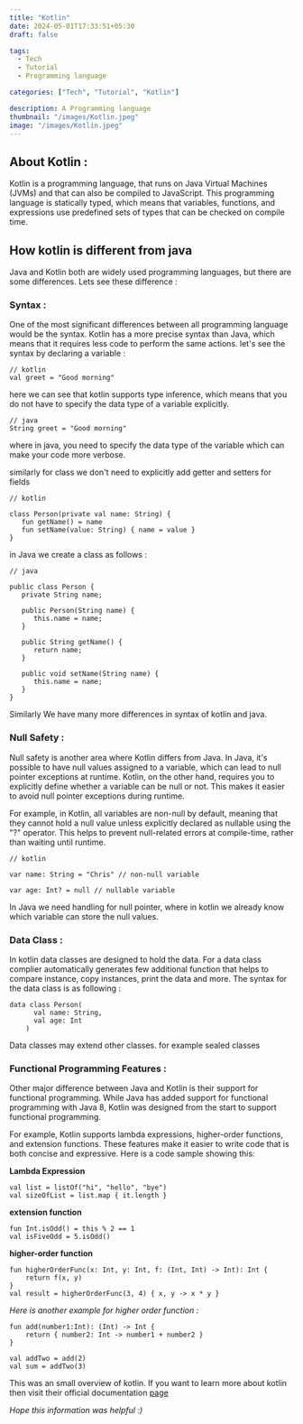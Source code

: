 ```yaml
---
title: "Kotlin"
date: 2024-05-01T17:33:51+05:30
draft: false

tags: 
  - Tech
  - Tutorial
  - Programming language

categories: ["Tech", "Tutorial", "Kotlin"]

description: A Programming language
thumbnail: "/images/Kotlin.jpeg"
image: "/images/Kotlin.jpeg"
---
```


## About Kotlin : 

Kotlin is a programming language, that runs on Java Virtual Machines (JVMs) and that can also be compiled to JavaScript. This programming language is statically typed, which means that variables, functions, and expressions use predefined sets of types that can be checked on compile time.

## How kotlin is different from java

Java and Kotlin both are widely used programming languages, but there are some differences. Lets see these difference : 

### Syntax :
One of the most significant differences between all programming language would be the syntax. Kotlin has a more precise syntax than Java, which means that it requires less code to perform the same actions. 
let's see the syntax by declaring a variable : 

 ```
 // kotlin
 val greet = "Good morning"
 ```

 here we can see that kotlin supports type inference, which means that you do not have to specify the data type of a variable explicitly.

 ```
 // java
String greet = "Good morning"
```
where in java, you need to specify the data type of the variable which can make your code more verbose.

similarly for class we don't need to explicitly add getter and setters for fields

```
// kotlin

class Person(private val name: String) {
   fun getName() = name
   fun setName(value: String) { name = value }
}
```
in Java we create a class as follows : 

```
// java

public class Person {
   private String name;

   public Person(String name) {
      this.name = name;
   }

   public String getName() {
      return name;
   }

   public void setName(String name) {
      this.name = name;
   }
}
```
Similarly We have many more differences in syntax of kotlin and java.

### Null Safety :
Null safety is another area where Kotlin differs from Java. In Java, it's possible to have null values assigned to a variable, which can lead to null pointer exceptions at runtime. Kotlin, on the other hand, requires you to explicitly define whether a variable can be null or not. This makes it easier to avoid null pointer exceptions during runtime.

For example, in Kotlin, all variables are non-null by default, meaning that they cannot hold a null value unless explicitly declared as nullable using the "?" operator. This helps to prevent null-related errors at compile-time, rather than waiting until runtime.

```
// kotlin

var name: String = "Chris" // non-null variable

var age: Int? = null // nullable variable
```

In Java we need handling for null pointer, where in kotlin we already know which variable can store the null values.

### Data Class :
In kotlin data classes are designed to hold the data. For a data class complier automatically generates few additional function that helps to compare instance, copy instances, print the data and more.
The syntax for the data class is as following : 

```
data class Person(
      val name: String, 
      val age: Int
    )
```

Data classes may extend other classes. for example sealed classes


### Functional Programming Features :
Other major difference between Java and Kotlin is their support for functional programming. While Java has added support for functional programming with Java 8, Kotlin was designed from the start to support functional programming.

For example, Kotlin supports lambda expressions, higher-order functions, and extension functions.
These features make it easier to write code that is both concise and expressive. Here is a code sample showing this:

**Lambda Expression**

```
val list = listOf("hi", "hello", "bye")
val sizeOfList = list.map { it.length }
```

**extension function**

```
fun Int.isOdd() = this % 2 == 1
val isFiveOdd = 5.isOdd()
```

**higher-order function**

```
fun higherOrderFunc(x: Int, y: Int, f: (Int, Int) -> Int): Int {
    return f(x, y)
}
val result = higherOrderFunc(3, 4) { x, y -> x * y }
```

*Here is another example for higher order function :*

```
fun add(number1:Int): (Int) -> Int {
    return { number2: Int -> number1 + number2 }
}

val addTwo = add(2)
val sum = addTwo(3)
```

This was an small overview of kotlin. If you want to learn more about kotlin then visit their official documentation [page](https://kotlinlang.org/docs/home.html)

*Hope this information was helpful :)*